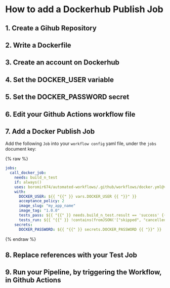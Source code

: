 # How to add a Dockerhub Publish Job

## 1. Create a Gihub Repository

## 2. Write a Dockerfile

## 3. Create an account on Dockerhub

## 4. Set the DOCKER_USER variable

## 5. Set the DOCKER_PASSWORD secret

## 6. Edit your Github Actions workflow file

## 7. Add a Docker Publish Job

Add the following `Job` into your `workflow config` yaml file, under the `jobs` document key:

{% raw %}
```yaml
jobs:
  call_docker_job:
    needs: build_n_test
    if: always()
    uses: boromir674/automated-workflows/.github/workflows/docker.yml@v1.1.1
    with:
      DOCKER_USER: ${{ "{{" }} vars.DOCKER_USER {{ "}}" }}
      acceptance_policy: 2
      image_slug: "my_app_name"
      image_tag: "1.0.0"
      tests_pass: ${{ "{{" }} needs.build_n_test.result == 'success' {{ "}}" }}
      tests_run: ${{ "{{" }} !contains(fromJSON('["skipped", "cancelled"]'), needs.build_n_test.result) {{ "}}" }}
    secrets:
      DOCKER_PASSWORD: ${{ "{{" }} secrets.DOCKER_PASSWORD {{ "}}" }}
```
{% endraw %}

## 8. Replace references with your Test Job

## 9. Run your Pipeline, by triggering the Workflow, in Github Actions
